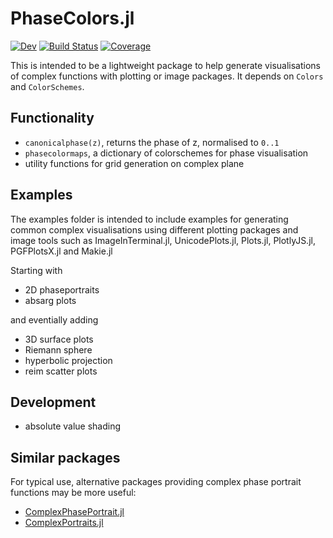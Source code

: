 # PhaseColors.jl

[![Dev](https://img.shields.io/badge/docs-dev-blue.svg)](https://mjp98.github.io/PhaseColors.jl/dev)
[![Build Status](https://github.com/mjp98/PhaseColors.jl/actions/workflows/CI.yml/badge.svg?branch=main)](https://github.com/mjp98/PhaseColors.jl/actions/workflows/CI.yml?query=branch%3Amain)
[![Coverage](https://codecov.io/gh/mjp98/PhaseColors.jl/branch/main/graph/badge.svg)](https://codecov.io/gh/mjp98/PhaseColors.jl)


This is intended to be a lightweight package to help generate visualisations of complex functions with plotting or image packages. It depends on `Colors` and `ColorSchemes`.

## Functionality

 - `canonicalphase(z)`, returns the phase of z, normalised to `0..1` 
 - `phasecolormaps`, a dictionary of colorschemes for phase visualisation
 - utility functions for grid generation on complex plane
 
## Examples

The examples folder is intended to include examples for generating common complex visualisations using different plotting packages and image tools such as ImageInTerminal.jl, UnicodePlots.jl, Plots.jl, PlotlyJS.jl, PGFPlotsX.jl and Makie.jl

Starting with

 - 2D phaseportraits
 - absarg plots

 and eventially adding

 - 3D surface plots
 - Riemann sphere
 - hyperbolic projection
 - reim scatter plots

## Development

 - absolute value shading

## Similar packages

For typical use, alternative packages providing complex phase portrait functions may be more useful:

 - [ComplexPhasePortrait.jl](https://github.com/JuliaHolomorphic/ComplexPhasePortrait.jl)
 - [ComplexPortraits.jl](https://github.com/luchr/ComplexPortraits.jl)



